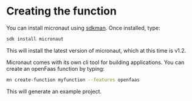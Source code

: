 # Creating the function
You can install micronaut using [sdkman](https://sdkman.io/). Once installed, type:
```bash
sdk install micronaut
```

This will install the latest version of micronaut, which at this time is v1.2.

Micronaut comes with its own cli tool for building applications. You can create an openFaas function by typing:

```bash
mn create-function myfunction --features openfaas
```

This will generate an example project. 
